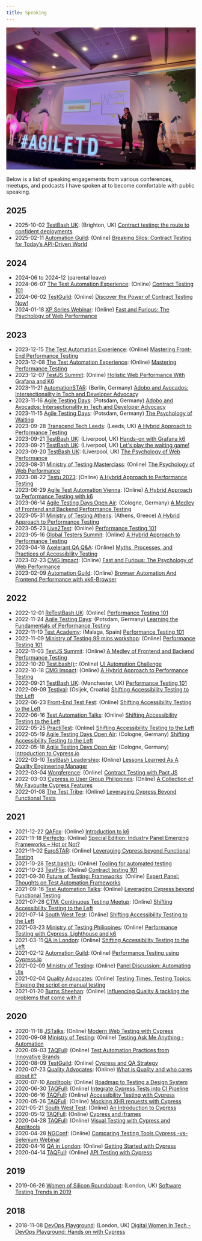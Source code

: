 ```yaml
---
title: Speaking
---
```


<img src="../images/speaking.jpg" alt="Marie Cruz on stage at Agile Testing Days 2022">

Below is a list of speaking engagements from various conferences, meetups, and podcasts I have spoken at to become comfortable with public speaking.

## 2025

- 2025-10-02 [TestBash UK](https://www.ministryoftesting.com/events/testbash-brighton-2025): (Brighton, UK) [Contract testing: the route to confident deployments](https://www.ministryoftesting.com/events/testbash-brighton-2025)
- 2025-02-11 [Automation Guild](https://testguild.com/automation-guild-2025/): (Online) [Breaking Silos: Contract Testing for Today’s API-Driven World](https://testguild.com/automation-guild-2025/)

## 2024

- 2024-06 to 2024-12 (parental leave)
- 2024-06-07 [The Test Automation Experience](https://www.youtube.com/@test-automation-experience): (Online) [Contract Testing 101](https://www.youtube.com/watch?v=cw3z98ioIGY)
- 2024-06-02 [TestGuild](https://testguild.com/): (Online) [Discover the Power of Contract Testing Now!](https://www.youtube.com/watch?v=Zovjpnckxrg)
- 2024-01-18 [XP Series Webinar](https://www.lambdatest.com/): (Online) [Fast and Furious: The Psychology of Web Performance](https://www.youtube.com/watch?v=AlpsEAmd9fY)

## 2023

- 2023-12-15 [The Test Automation Experience](https://www.youtube.com/@test-automation-experience): (Online) [Mastering Front-End Performance Testing](https://www.youtube.com/watch?v=zzB9jXc0_cU)
- 2023-12-08 [The Test Automation Experience](https://www.youtube.com/@test-automation-experience): (Online) [Mastering Performance Testing](https://www.youtube.com/watch?v=WGr_zt54tmA)
- 2023-12-07 [TestJS Summit](https://automation.eurostarsoftwaretesting.com/): (Online) [Holistic Web Performance With Grafana and K6](https://gitnation.com/contents/https6511ca6291ce1702b78e3ea8-wgdsnetlifyapp)
- 2023-11-21 [AutomationSTAR](https://automation.eurostarsoftwaretesting.com/): (Berlin, Germany) [Adobo and Avocados: Intersectionality in Tech and Developer Advocacy](https://automation.eurostarsoftwaretesting.com/event/2023/adobo-and-avocados-intersectionality-in-tech-and-developer-advocacy/)
- 2023-11-16 [Agile Testing Days](https://agiletestingdays.com/): (Potsdam, Germany) [Adobo and Avocados: Intersectionality in Tech and Developer Advocacy](https://agiletestingdays.com/2023/session/adobo-and-avocados-intersectionality-in-tech-and-devrel/)
- 2023-11-15 [Agile Testing Days](https://agiletestingdays.com/): (Potsdam, Germany) [The Psychology of Waiting](https://agiletestingdays.com/2023/session/the-psychology-of-waiting/)
- 2023-09-28 [Transcend Tech Leeds](www.meetup.com/transcend-tech-leeds/): (Leeds, UK) [A Hybrid Approach to Performance Testing](https://www.meetup.com/transcend-tech-leeds/events/295886706/)
- 2023-09-21 [TestBash UK](https://www.ministryoftesting.com/): (Liverpool, UK) [Hands-on with Grafana k6](https://www.ministryoftesting.com/events/testbash-uk-2023)
- 2023-09-21 [TestBash UK](https://www.ministryoftesting.com/): (Liverpool, UK) [Let's play the waiting game!](https://www.ministryoftesting.com/events/testbash-uk-2023)
- 2023-09-20 [TestBash UK](https://www.ministryoftesting.com/): (Liverpool, UK) [The Psychology of Web Performance](https://www.ministryoftesting.com/events/testbash-uk-2023)
- 2023-08-31 [Ministry of Testing Masterclass](https://www.ministryoftesting.com/): (Online) [The Psychology of Web Performance](https://www.ministryoftesting.com/events/the-psychology-of-web-performance)
- 2023-08-22 [Testμ 2023](https://www.lambdatest.com/): (Online) [A Hybrid Approach to Performance Testing](https://www.youtube.com/watch?v=1TcR0GNwvqQ)
- 2023-06-29 [Agile Test Automation Vienna](https://www.meetup.com/agile-test-automation-meetup-vienna): (Online) [A Hybrid Approach to Performance Testing with k6](https://www.meetup.com/agile-test-automation-meetup-vienna/events/293818373)
- 2023-06-14 [Agile Testing Days Open Air](https://agiletestingdays.com/): (Cologne, Germany) [A Medley of Frontend and Backend Performance Testing](https://openair.agiletestingdays.com/2023/session/a-medley-of-frontend-and-backend-performance-testing/)
- 2023-05-31 [Ministry of Testing Athens](https://motathens.gr/): (Athens, Greece) [A Hybrid Approach to Performance Testing](https://motathens.gr/)
- 2023-05-23 [Live2Test](https://live2test.com/): (Online) [Performance Testing 101](https://live2test.com/live2test-2023/)
- 2023-05-16 [Global Testers Summit](https://www.qatouch.com/global-testers-summit-2023/): (Online) [A Hybrid Approach to Performance Testing](https://www.qatouch.com/global-testers-summit-2023/)
- 2023-04-18 [Axelerant QA Q&A](https://www.linkedin.com/company/axelerant/): (Online) [Myths, Processes, and Practices of Accessibility Testing](https://www.youtube.com/watch?v=_eyKJ_r9uMY)
- 2023-02-23 [CMG Impact](https://cmgimpact.com/): (Online) [Fast and Furious: The Psychology of Web Performance](https://cmgimpact.com/fast-and-furious-the-psychology-of-web-performance/)
- 2023-02-09 [Automation Guild](https://testguild.com/): (Online) [Browser Automation And Frontend Performance with xk6-Browser](https://www.youtube.com/watch?v=IQIaEanJ2HE&t=745s)

## 2022

- 2022-12-01 [ReTestBash UK](https://www.ministryoftesting.com/): (Online) [Performance Testing 101](https://www.ministryoftesting.com/events/retestbash-uk-2022)
- 2022-11-24 [Agile Testing Days](https://agiletestingdays.com/): (Potsdam, Germany) [Learning the Fundamentals of Performance Testing](https://agiletestingdays.com/2022/session/learning-the-fundamentals-of-performance-testing/)
- 2022-11-10 [Test Academy](https://event.testacademy.es/malaga/): (Malaga, Spain) [Performance Testing 101](https://event.testacademy.es/malaga/index.php/events/testing-rendimiento-101/)
- 2022-11-09 [Ministry of Testing 99 mins workshop](https://www.ministryoftesting.com/): (Online) [Performance Testing 101](https://www.ministryoftesting.com/events/performance-testing-101)
- 2022-11-03 [TestJS Summit](https://testjssummit.com/): (Online) [A Medley of Frontend and Backend Performance Testing](https://gitnation.com/contents/a-medley-of-frontend-and-backend-performance-testing)
- 2022-10-20 [Test.bash();](https://www.ministryoftesting.com/): (Online) [UI Automation Challenge](https://www.ministryoftesting.com/events/test-bash-2022)
- 2022-10-18 [CMG Impact](https://cmgimpact.com/): (Online) [A Hybrid Approach to Performance Testing](https://www.cmg.org/2022/09/a-hybrid-approach-to-performance-testing/)
- 2022-09-21 [TestBash UK](https://www.ministryoftesting.com/): (Manchester, UK) [Performance Testing 101](https://www.ministryoftesting.com/events/testbash-uk-2022)
- 2022-09-09 [Testival](https://testival.eu/): (Osijek, Croatia) [Shifting Accessibility Testing to the Left](https://testival.eu/testival-osijek-2022-sponsors-and-speakers/)
- 2022-06-23 [Front-End Test Fest](https://applitools.com/resources/front-end-test-fest/): (Online) [Shifting Accessibility Testing to the Left](https://applitools.com/resources/events/fetf2022-shifting-accessibility-testing-to-the-left/)
- 2022-06-16 [Test Automation Talks](https://www.meetup.com/test-automation-talks/): (Online) [Shifting Accessibility Testing to the Left](https://www.meetup.com/test-automation-talks/events/285941739/)
- 2022-05-25 [PractiTest](https://www.practitest.com/): (Online) [Shifting Accessibility Testing to the Left](https://www.practitest.com/resource-center/webinar/shifting-accessibility-testing-left/)
- 2022-05-19 [Agile Testing Days Open Air](https://agiletestingdays.com/): (Cologne, Germany) [Shifting Accessibility Testing to the Left](https://openair.agiletestingdays.com/2022/session/shifting-accessibility-testing-to-the-left/)
- 2022-05-18 [Agile Testing Days Open Air](https://agiletestingdays.com/): (Cologne, Germany) [Introduction to Cypress.io](https://openair.agiletestingdays.com/2022/session/introduction-to-cypressio/)
- 2022-03-10 [TestBash Leadership](https://www.ministryoftesting.com/): (Online) [Lessons Learned As A Quality Engineering Manager](https://www.ministryoftesting.com/events/testbash-leadership-2022)
- 2022-03-04 [Worqference](https://www.thetesttribe.com/worqference/): (Online) [Contract Testing with Pact JS](https://www.thetesttribe.com/worqference/)
- 2022-03-03 [Cypress.io User Group Philippines](https://www.meetup.com/cypressioph/): (Online) [A Collection of My Favourite Cypress Features](https://www.meetup.com/cypressioph/events/283706818/)
- 2022-01-08 [The Test Tribe](https://www.thetesttribe.com/): (Online) [Leveraging Cypress Beyond Functional Tests](https://www.youtube.com/watch?v=fDI2ijHu30c)

## 2021

- 2021-12-22 [QAFox](https://www.youtube.com/@QAFox): (Online) [Introduction to k6](https://www.youtube.com/watch?v=8aPpeMkKs54&t=1s)
- 2021-11-18 [Perfecto](https://www.perfecto.io/): (Online) [Special Edition: Industry Panel Emerging Frameworks – Hot or Not?](https://www.perfecto.io/webinars/special-edition-industry-panel-emerging-frameworks-hot-or-not)
- 2021-11-02 [EuroSTAR](https://huddle.eurostarsoftwaretesting.com/): (Online) [Leveraging Cypress beyond Functional Testing](https://huddle.eurostarsoftwaretesting.com/resources/test-automation/leveraging-cypress-beyond-functional-testing/)
- 2021-10-28 [Test.bash();](https://www.ministryoftesting.com/): (Online) [Tooling for automated testing](https://www.ministryoftesting.com/events/test-bash-2021)
- 2021-10-23 [TestFlix](https://www.thetesttribe.com/testflix/): (Online) [Contract testing 101](https://www.youtube.com/watch?v=BVE-ma1ZDzI&list=PLlRvqUzNMyN7udZA7eFtl12BCKFyP9I5m&index=16)
- 2021-09-30 [Future of Testing: Frameworks](https://applitools.com/future-of-testing-frameworks-north-america-2021/): (Online) [Expert Panel: Thoughts on Test Automation Frameworks](https://applitools.com/future-of-testing-frameworks-north-america-2021/#event-agenda)
- 2021-09-16 [Test Automation Talks](https://www.meetup.com/test-automation-talks/): (Online) [Leveraging Cypress beyond Functional Testing](https://www.youtube.com/watch?v=AhbTIu-RbBc)
- 2021-07-28 [CTM: Continuous Testing Meetup](https://www.meetup.com/continuous-testing-meetup-berlin/): (Online) [Shifting Accessibility Testing to the Left](https://www.meetup.com/continuous-testing-meetup-berlin/events/278475889)
- 2021-07-14 [South West Test](https://www.meetup.com/South-West-Test/): (Online) [Shifting Accessibility Testing to the Left](https://www.meetup.com/South-West-Test/events/278846933/)
- 2021-03-23 [Ministry of Testing Philippines](https://www.meetup.com/mot-ph/): (Online) [Performance Testing with Cypress, Lighthouse and k6](https://www.facebook.com/ministryoftestingphilippines/videos/1011272159418642/)
- 2021-03-11 [QA in London](https://www.meetup.com/QA-in-London/): (Online) [Shifting Accessibility Testing to the Left](https://www.youtube.com/watch?v=0URKi9NmL-I)
- 2021-02-12 [Automation Guild](https://testguild.com/): (Online) [Performance Testing using Cypress.io](https://testguild.com/conferences/ag-2021/)
- 2021-02-09 [Ministry of Testing](https://www.ministryoftesting.com/): (Online) [Panel Discussion: Automating UIs](https://www.ministryoftesting.com/events/panel-discussion-automating-uis)
- 2021-02-04 [Quality Advocates](https://www.meetup.com/quality-advocates/): (Online) [Testing Times, Testing Topics: Flipping the script on manual testing](https://www.youtube.com/watch?v=11fukbS_jRY)
- 2021-01-20 [Burns Sheehan](https://www.burnssheehan.co.uk/): (Online) [Influencing Quality & tackling the problems that come with it](https://www.youtube.com/watch?v=zKyp4uWxah0)

## 2020

- 2020-11-18 [JSTalks](https://www.jstalks.net/): (Online) [Modern Web Testing with Cypress](https://www.youtube.com/watch?v=765jFfTtG1U)
- 2020-09-08 [Ministry of Testing](https://www.ministryoftesting.com/): (Online) [Testing Ask Me Anything - Automation](https://www.ministryoftesting.com/events/testing-ask-me-anything-automation-marie-drake)
- 2020-09-03 [TAQFull](https://www.meetup.com/taqfull/): (Online) [Test Automation Practices from Innovative Brands](https://www.youtube.com/watch?v=Vo-PhgrOT0A)
- 2020-08-09 [TestGuild](https://testguild.com/): (Online) [Cypress and QA Strategy](https://testguild.com/podcast/automation/a316-marie/)
- 2020-07-23 [Quality Advocates](https://www.meetup.com/quality-advocates/): (Online) [What is Quality and who cares about it?](https://www.youtube.com/watch?v=rh0bP5fVG6M)
- 2020-07-10 [Applitools](https://applitools.com/): (Online) [Roadmap to Testing a Design System](https://applitools.com/blog/roadmap-testing-design-system/)
- 2020-06-30 [TAQFull](https://www.meetup.com/taqfull/): (Online) [Integrate Cypress Tests into CI Pipeline](https://www.youtube.com/watch?v=ssCP6-JHH4E)
- 2020-06-16 [TAQFull](https://www.meetup.com/taqfull/): (Online) [Accessibility Testing with Cypress](https://www.youtube.com/watch?v=oSzW6bQTDDk&feature=youtu.be)
- 2020-05-26 [TAQFull](https://www.meetup.com/taqfull/): (Online) [Mocking XHR requests with Cypress](https://www.youtube.com/watch?v=n_bgmZttNC0&t=2020s)
- 2021-05-21 [South West Test](https://www.meetup.com/South-West-Test/): (Online) [An Introduction to Cypress](https://www.crowdcast.io/e/an-introduction-to-6/register)
- 2020-05-12 [TAQFull](https://www.meetup.com/taqfull/): (Online) [Cypress and iframes](https://www.youtube.com/watch?v=khO8_YAej-s&t=3s)
- 2020-04-28 [TAQFull](https://www.meetup.com/taqfull/): (Online) [Visual Testing with Cypress and Applitools](https://www.youtube.com/watch?v=g-soYkZv_uk&t=1830s)
- 2020-04-28 [NGConf](https://ng-conf.org/): (Online) [Comparing Testing Tools Cypress -vs- Selenium Webinar](https://www.youtube.com/watch?v=UHgtUSAROtc)
- 2020-04-16 [QA in London](https://www.meetup.com/QA-in-London/): (Online) [Getting Started with Cypress](https://www.youtube.com/watch?v=RsYX8MR84O0)
- 2020-04-14 [TAQFull](https://www.meetup.com/taqfull/): (Online) [API Testing with Cypress](https://www.youtube.com/watch?v=3yeHn5xnfP0)

## 2019

- 2019-06-26 [Women of Silicon Roundabout](https://women-in-technology.com/): (London, UK) [Software Testing Trends in 2019](https://www.youtube.com/watch?v=KM51NaA0T_g&t=902s)

## 2018

- 2018-11-08 [DevOps Playground](https://www.meetup.com/devopsplayground/): (London, UK) [Digital Women In Tech - DevOps Playground: Hands on with Cypress](https://www.youtube.com/watch?v=cU7PwGWdqAM&t=739s)
